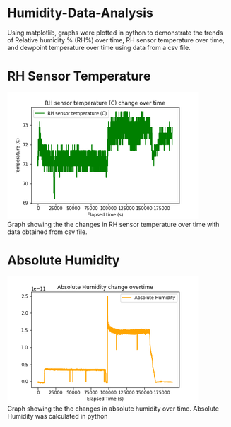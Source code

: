 # Humidity-Data-Analysis
Using matplotlib, graphs were plotted in python to demonstrate the trends of Relative humidity % (RH%) over time, RH sensor temperature over time, and dewpoint temperature over time using data from a csv file. 

# RH Sensor Temperature 
![RH_Sensor_Temperature(c)_change_over_time](/Humidity_Analysis_Graphs/RH_Sensor_Temperature(c)_change_over_time.png)  
Graph showing the the changes in RH sensor temperature over time with data obtained from csv file. 

# Absolute Humidity
![RH_Sensor_Temperature(c)_change_over_time](/Humidity_Analysis_Graphs/Absolute_Humidity_Change_Overtime.png)  
Graph showing the the changes in absolute humidity over time. Absolute Humidity was calculated in python 

